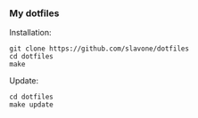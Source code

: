 ### My dotfiles

Installation:
```
git clone https://github.com/slavone/dotfiles
cd dotfiles
make
```

Update:
```
cd dotfiles
make update
```
